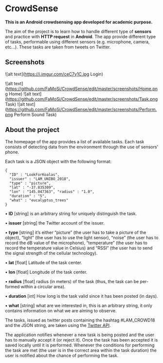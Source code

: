 # CrowdSense
**This is an Android crowdsensing app developed for academic purpose.**

The aim of the project is to learn how to handle different type of **sensors** and practice with **HTTP request** in **Android**.
The app provide different type of tasks, performable using different sensors (e.g. microphone, camera, etc...).
These tasks are taken from tweets on Twitter.

## Screenshots
![alt text](https://i.imgur.com/ceC7y1C.jpg Login)

![alt text](https://github.com/FaMoSi/CrowdSense/edit/master/screenshots/Home.png Home)
![alt text](https://github.com/FaMoSi/CrowdSense/edit/master/screenshots/Task.png Task)
![alt text](https://github.com/FaMoSi/CrowdSense/edit/master/screenshots/Perform.png Perform Sound Task)

## About the project
The homepage of the app provides a list of available tasks. 
Each task consists of detecting data from the environment through the use of sensors' phone.

Each task is a JSON object with the following format:
```       
{
  "ID" : "LookForKoalas", 
  "issuer" : "LAM_UNIBO_2018", 
  "type" : "picture",
  "lat" : "-37.835309",
  "lon" : "145.047363", "radius" : "1.0",
  "duration" : "5",
  "what" : "eucalyptus_trees"
}
```

• **ID** [string] is an arbitrary string for uniquely distinguish the task.

• **issuer** [string] the Twitter account of the issuer.

• **type** [string] it’s either “picture” (the user has to take a picture of the object), “light” (the user has to use the light sensor), “noise” (the user has to record the dB value of the microphone), “temperature” (the user has to record the temperature value in Celsius) and “RSSI” (the user has to send the signal strength of the cellular technology).

• **lat** [float] Latitude of the task center.

• **lon** [float] Longitude of the task center.

• **radius** [float] radius (in meters) of the task (thus, the task can be per- formed within a circular area).

• **duration** [int] How long is the task valid since it has been posted (in days).

• **what** [string] what are we interested in, this is an arbitrary string, it only contains information on what we are aiming to observe.

The tasks, issued as twitter posts containing the hashtag #LAM_CROWD18 and the JSON string, are taken using the [Twitter API](https://developer.twitter.com/en/docs "Twitter API"). 

The application notifies whenever a new task is being posted and the user has to manually accept it (or reject it). Once the task has been accepted it is saved locally until it is performed. Whenever the conditions for performing the task are met (the user is in the correct area within the task duration) the user is notified about the chance of performing the task.


